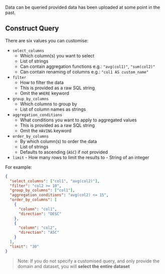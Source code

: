 Data can be queried provided data has been uploaded at some point in the past.

## Construct Query

There are six values you can customise:

<!-- prettier-ignore-start -->
<!-- SOMETHING AUTO-GENERATED BY TOOLS - START -->
- `select_columns`
  - Which column(s) you want to select
  - List of strings
  - Can contain aggregation functions e.g.: `"avg(col1)"`, `"sum(col2)"`
  - Can contain renaming of columns e.g.: `"col1 AS custom_name"`
- `filter`
  - How to filter the data
  - This is provided as a raw SQL string
  - Omit the `WHERE` keyword
- `group_by_columns`
  - Which columns to group by
  - List of column names as strings
- `aggregation_conditions`
  - What conditions you want to apply to aggregated values
  - This is provided as a raw SQL string
  - Omit the `HAVING` keyword
- `order_by_columns`
    - By which column(s) to order the data
    - List of strings
    - Defaults to ascending (`ASC`) if not provided
- `limit` - How many rows to limit the results to - String of an integer

<!-- SOMETHING AUTO-GENERATED BY TOOLS - END -->
<!-- prettier-ignore-end -->

For example:

```json
{
  "select_columns": ["col1", "avg(col2)"],
  "filter": "col2 >= 10",
  "group_by_columns": ["col1"],
  "aggregation_conditions": "avg(col2) <= 15",
  "order_by_columns": [
    {
      "column": "col1",
      "direction": "DESC"
    },
    {
      "column": "col2",
      "direction": "ASC"
    }
  ],
  "limit": "30"
}
```

> Note: If you do not specify a customised query, and only provide the domain and dataset, you will **select the entire dataset**
